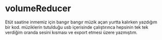 # volumeReducer
Etüt saatine inmemiz için bangır bangır müzik açan yurtta kalırken yazdığım bir kod. müziklerin tutulduğu usb içerisinde çalıştırınca hepsinin tek tek verdiğim oranda sesini kısması ve export etmesi üzere yazmıştım. 
